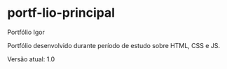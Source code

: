 # portf-lio-principal
Portfólio Igor

Portfólio desenvolvido durante período de estudo sobre HTML, CSS e JS.

Versão atual: 1.0
